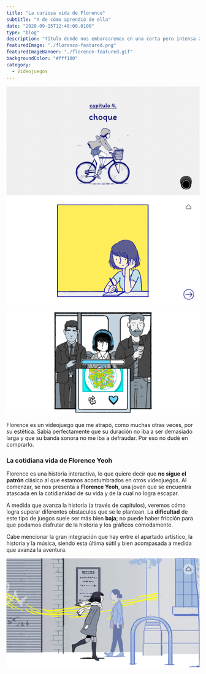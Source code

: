 ```yaml
---
title: "La curiosa vida de Florence"
subtitle: "Y de cómo aprendió de ella"
date: "2020-09-15T12:40:00.0100"
type: "blog"
description: "Título donde nos embarcaremos en una corta pero intensa aventura dentro del mundo de Florence."
featuredImage: "./florence-featured.png"
featuredImageBanner: "./florence-featured.gif"
backgroundColor: "#fff100"
category:
  - Videojuegos
---
```


<div class="gallery-post__3-columns">
  <img src="./florence-01.jpg" alt="Captura del juego" />
  <img src="./florence-02.jpg" alt="Captura del juego" />
  <img src="./florence-03.jpg" alt="Captura del juego" />
</div>

Florence es un videojuego que me atrapó, como muchas otras veces, por su estética. Sabía perfectamente que su duración no iba a ser demasiado larga y que su banda sonora no me iba a defraudar. Por eso no dudé en comprarlo.

### La cotidiana vida de Florence Yeoh

Florence es una historia interactiva, lo que quiere decir que **no sigue el patrón** clásico al que estamos acostumbrados en otros videojuegos. Al comenzar, se nos presenta a **Florence Yeoh**, una joven que se encuentra atascada en la cotidianidad de su vida y de la cual no logra escapar.

A medida que avanza la historia (a través de capítulos), veremos cómo logra superar diferentes obstaculos que se le plantean. La **dificultad** de este tipo de juegos suele ser más bien **baja**; no puede haber fricción para que podamos disfrutar de la historia y los gráficos cómodamente.

Cabe mencionar la gran integración que hay entre el apartado artístico, la historia y la música, siendo esta última sútil y bien acompasada a medida que avanza la aventura.

![Florence dejándose llevar por el sonido de la música](./florence-05.jpg)
